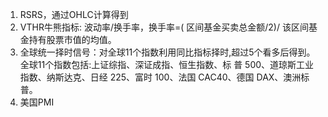 1. RSRS，通过OHLC计算得到
2. VTHR牛熊指标: 波动率/换手率，换手率=( 区间基金买卖总金额/2)/ 该区间基金持有股票市值的均值。
3. 全球统一择时信号：对全球11个指数利用同比指标择时,超过5个看多后得到。全球11个指数包括:上证综指、深证成指、恒生指数、标
普 500、道琼斯工业指数、纳斯达克、日经 225、富时 100、法国 CAC40、德国 DAX、澳洲标普。
4. 美国PMI
